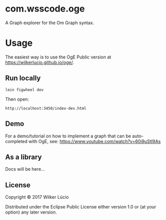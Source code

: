 # com.wsscode.oge

A Graph explorer for the Om Graph syntax.

# Usage

The easiest way is to use the OgE Public version at https://wilkerlucio.github.io/oge/.

## Run locally

```
lein figwheel dev
```

Then open:

```
http://localhost:3450/index-dev.html
```

## Demo

For a demo/tutorial on how to implement a graph that can be auto-completed with OgE, see: https://www.youtube.com/watch?v=60i9uStI9As

## As a library

Docs will be here...

## License

Copyright © 2017 Wilker Lúcio

Distributed under the Eclipse Public License either version 1.0 or (at
your option) any later version.
